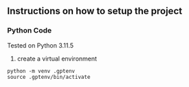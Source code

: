 ## Instructions on how to setup the project 


### Python Code

Tested on Python 3.11.5

1. create a virtual environment 
```
python -m venv .gptenv
source .gptenv/bin/activate

```